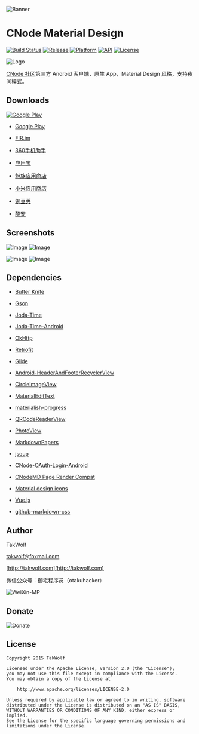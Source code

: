 ![Banner](art/banner-1024-500.png)

# CNode Material Design #

[![Build Status](https://travis-ci.org/TakWolf/CNode-Material-Design.svg?branch=master)](https://travis-ci.org/TakWolf/CNode-Material-Design)
[![Release](https://img.shields.io/github/release/TakWolf/CNode-Material-Design.svg)](https://github.com/TakWolf/CNode-Material-Design/releases/latest)
[![Platform](https://img.shields.io/badge/platform-Android-green.svg)](https://www.android.com)
[![API](https://img.shields.io/badge/API-14%2B-brightgreen.svg)](https://android-arsenal.com/api?level=14)
[![License](https://img.shields.io/github/license/TakWolf/CNode-Material-Design.svg)](http://www.apache.org/licenses/LICENSE-2.0)

![Logo](app/src/main/res/mipmap-xxxhdpi/ic_launcher.png)

[CNode 社区](https://cnodejs.org)第三方 Android 客户端，原生 App，Material Design 风格，支持夜间模式。

## Downloads ##

[![Google Play](art/get_it_on_google_play.png)](https://play.google.com/store/apps/details?id=org.cnodejs.android.md)

- [Google Play](https://play.google.com/store/apps/details?id=org.cnodejs.android.md)

- [FIR.im](http://fir.im/CNodeMD)

- [360手机助手](http://zhushou.360.cn/detail/index/soft_id/3060683)

- [应用宝](http://android.myapp.com/myapp/detail.htm?apkName=org.cnodejs.android.md)

- [魅族应用商店](http://app.flyme.cn/apps/public/detail?package_name=org.cnodejs.android.md)

- [小米应用商店](http://app.mi.com/detail/118728)

- [豌豆荚](http://www.wandoujia.com/apps/org.cnodejs.android.md)

- [酷安](http://www.coolapk.com/apk/org.cnodejs.android.md)

## Screenshots ##

![Image](art/screenshot_s01.png) ![Image](art/screenshot_s02.png)

![Image](art/screenshot_s03.png) ![Image](art/screenshot_s04.png)

## Dependencies ##

- [Butter Knife](https://github.com/JakeWharton/butterknife)

- [Gson](https://github.com/google/gson)

- [Joda-Time](http://www.joda.org/joda-time)

- [Joda-Time-Android](https://github.com/dlew/joda-time-android)

- [OkHttp](https://github.com/square/okhttp)

- [Retrofit](https://github.com/square/retrofit)

- [Glide](https://github.com/bumptech/glide)

- [Android-HeaderAndFooterRecyclerView](https://github.com/TakWolf/Android-HeaderAndFooterRecyclerView)

- [CircleImageView](https://github.com/hdodenhof/CircleImageView)

- [MaterialEditText](https://github.com/rengwuxian/MaterialEditText)

- [materialish-progress](https://github.com/pnikosis/materialish-progress)

- [QRCodeReaderView](https://github.com/dlazaro66/QRCodeReaderView)

- [PhotoView](https://github.com/chrisbanes/PhotoView)

- [MarkdownPapers](http://markdown.tautua.org)

- [jsoup](https://jsoup.org)

- [CNode-OAuth-Login-Android](https://github.com/TakWolf/CNode-OAuth-Login-Android)

- [CNodeMD Page Render Compat](https://github.com/TakWolf/CNodeMD-Page-Render-Compat)

- [Material design icons](https://github.com/google/material-design-icons)

- [Vue.js](http://cn.vuejs.org)

- [github-markdown-css](https://github.com/sindresorhus/github-markdown-css)

## Author ##

TakWolf

[takwolf@foxmail.com](mailto:takwolf@foxmail.com)

[http://takwolf.com](http://takwolf.com)

微信公众号：御宅程序员（otakuhacker）

![WeiXin-MP](art/weixin-mp-qrcode.jpg)

## Donate ##

![Donate](art/donate-qrcode.png)

## License ##

```
Copyright 2015 TakWolf

Licensed under the Apache License, Version 2.0 (the "License");
you may not use this file except in compliance with the License.
You may obtain a copy of the License at

    http://www.apache.org/licenses/LICENSE-2.0

Unless required by applicable law or agreed to in writing, software
distributed under the License is distributed on an "AS IS" BASIS,
WITHOUT WARRANTIES OR CONDITIONS OF ANY KIND, either express or implied.
See the License for the specific language governing permissions and
limitations under the License.
```
